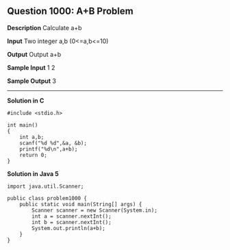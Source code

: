 Question 1000: A+B Problem
-------------
**Description**
Calculate a+b

**Input**
Two integer a,b (0<=a,b<=10)

**Output**
Output a+b

**Sample Input**
1 2

**Sample Output**
3

--------
**Solution in C**

    #include <stdio.h>

    int main()
    {
        int a,b;
        scanf("%d %d",&a, &b);
        printf("%d\n",a+b);
        return 0;
    }
    


**Solution in Java 5**

    import java.util.Scanner;

    public class problem1000 {
	    public static void main(String[] args) {
		    Scanner scanner = new Scanner(System.in);
		    int a = scanner.nextInt();
		    int b = scanner.nextInt();
		    System.out.println(a+b);
	    }
    }



